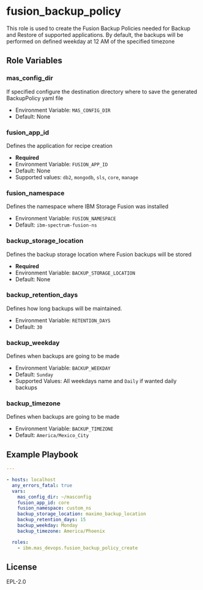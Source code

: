 fusion_backup_policy
============

This role is used to create the Fusion Backup Policies needed for Backup and Restore of supported applications. 
By default, the backups will be performed on defined weekday at 12 AM of the specified timezone

Role Variables
--------------

### mas_config_dir
If specified configure the destination directory where to save the generated BackupPolicy yaml file

- Environment Variable: `MAS_CONFIG_DIR`
- Default: None

### fusion_app_id
Defines the application for recipe creation

- **Required**
- Environment Variable: `FUSION_APP_ID`
- Default: None
- Supported values: `db2`, `mongodb`, `sls`, `core`, `manage`

### fusion_namespace
Defines the namespace where IBM Storage Fusion was installed

- Environment Variable: `FUSION_NAMESPACE`
- Default: `ibm-spectrum-fusion-ns`

### backup_storage_location
Defines the backup storage location where Fusion backups will be stored

- **Required**
- Environment Variable: `BACKUP_STORAGE_LOCATION`
- Default: None

### backup_retention_days
Defines how long backups will be maintained.

- Environment Variable: `RETENTION_DAYS`
- Default: `30`

### backup_weekday
Defines when backups are going to be made

- Environment Variable: `BACKUP_WEEKDAY`
- Default: `Sunday`
- Supported Values: All weekdays name and `Daily` if wanted daily backups

### backup_timezone
Defines when backups are going to be made

- Environment Variable: `BACKUP_TIMEZONE`
- Default: `America/Mexico_City`

Example Playbook
----------------

```yaml
---

- hosts: localhost
  any_errors_fatal: true
  vars:
    mas_config_dir: ~/masconfig
    fusion_app_id: core
    fusion_namespace: custom_ns
    backup_storage_location: maximo_backup_location
    backup_retention_days: 15
    backup_weekday: Monday
    backup_timezone: America/Phoenix

  roles:
    - ibm.mas_devops.fusion_backup_policy_create
```

License
-------

EPL-2.0
